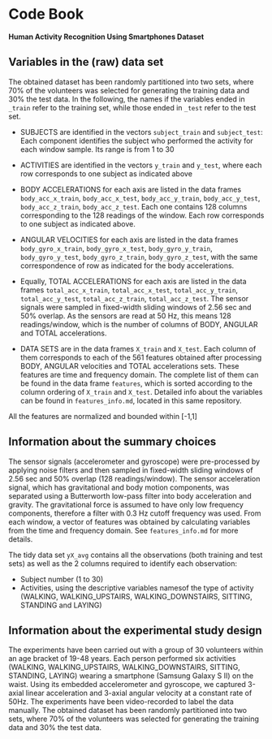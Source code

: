 Code Book
=========
**Human Activity Recognition Using Smartphones Dataset**

Variables in the (raw) data set
-------------------------------
The obtained dataset has been randomly partitioned into two sets, where 70% of the volunteers was selected for generating the training data and 30% the test data. 
In the following, the names if the variables ended in `_train` refer to the training set, while those ended in `_test` refer to the test set.

- SUBJECTS are identified in the vectors `subject_train` and `subject_test`: Each component identifies the subject who performed the activity for each window sample. Its range is from 1 to 30

- ACTIVITIES are identified in the vectors `y_train` and `y_test`, where each row corresponds to one subject as indicated above

- BODY ACCELERATIONS for each axis are listed in the data frames `body_acc_x_train`, `body_acc_x_test`, `body_acc_y_train`, `body_acc_y_test`, `body_acc_z_train`, `body_acc_z_test`. Each one contains 128 columns corresponding to the 128 readings of the window. Each row corresponds to one subject as indicated above.

- ANGULAR VELOCITIES for each axis are listed in the data frames `body_gyro_x_train`, `body_gyro_x_test`, `body_gyro_y_train`, `body_gyro_y_test`, `body_gyro_z_train`, `body_gyro_z_test`, with the same correspondence of row as indicated for the body accelerations.

- Equally, TOTAL ACCELERATIONS for each axis are listed in the data frames `total_acc_x_train`, `total_acc_x_test`, `total_acc_y_train`, `total_acc_y_test`, `total_acc_z_train`, `total_acc_z_test`. The sensor signals were sampled in fixed-width sliding windows of 2.56 sec and 50% overlap. As the sensors are read at 50 Hz, this means 128 readings/window, which is the number of columns of BODY, ANGULAR and TOTAL accelerations.

- DATA SETS are in the data frames `X_train` and `X_test`. Each column of them corresponds to each of the 561 features obtained after processing BODY, ANGULAR velocities and TOTAL accelerations sets. These features are time and frequency domain. The complete list of them can be found in the data frame `features`, which is sorted according to the column ordering of `X_train` and `X_test`. Detailed info about the variables can be found in `features_info.md`, located in this same repository.

All the features are normalized and bounded within [-1,1]

Information about the summary choices
-------------------------------------
The sensor signals (accelerometer and gyroscope) were pre-processed by applying noise filters and then sampled in fixed-width sliding windows of 2.56 sec and 50% overlap (128 readings/window).
The sensor acceleration signal, which has gravitational and body motion components, was separated using a Butterworth low-pass filter into body acceleration and gravity. 
The gravitational force is assumed to have only low frequency components, therefore a filter with 0.3 Hz cutoff frequency was used.
From each window, a vector of features was obtained by calculating variables from the time and frequency domain. See `features_info.md` for more details.

The tidy data set `yX_avg` contains all the observations (both training and test sets) as well as the 2 columns required to identify each observation:

- Subject number (1 to 30)
- Activities, using the descriptive variables namesof the type of activity (WALKING, WALKING_UPSTAIRS, WALKING_DOWNSTAIRS, SITTING, STANDING and LAYING)


Information about the experimental study design
-----------------------------------------------
The experiments have been carried out with a group of 30 volunteers within an age bracket of 19-48 years.
Each person performed six activities (WALKING, WALKING_UPSTAIRS, WALKING_DOWNSTAIRS, SITTING, STANDING, LAYING) wearing a smartphone (Samsung Galaxy S II) on the waist.
Using its embedded accelerometer and gyroscope, we captured 3-axial linear acceleration and 3-axial angular velocity at a constant rate of 50Hz.
The experiments have been video-recorded to label the data manually.
The obtained dataset has been randomly partitioned into two sets, where 70% of the volunteers was selected for generating the training data and 30% the test data. 
